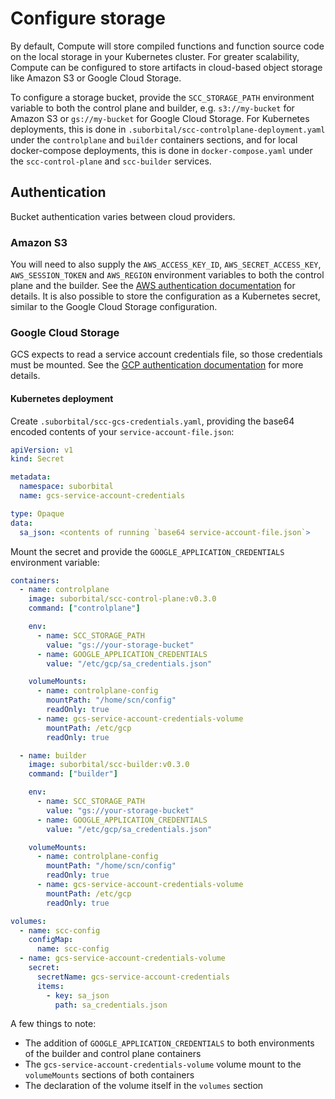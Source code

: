 # Configure storage

By default, Compute will store compiled functions and function source code on the local storage in your Kubernetes cluster. For greater scalability, Compute can be configured to store artifacts in cloud-based object storage like Amazon S3 or Google Cloud Storage.

To configure a storage bucket, provide the `SCC_STORAGE_PATH` environment variable to both the control plane and builder, e.g. `s3://my-bucket` for Amazon S3 or `gs://my-bucket` for Google Cloud Storage. For Kubernetes deployments, this is done in `.suborbital/scc-controlplane-deployment.yaml` under the `controlplane` and `builder` containers sections, and for local docker-compose deployments, this is done in `docker-compose.yaml` under the `scc-control-plane` and `scc-builder` services.

## Authentication

Bucket authentication varies between cloud providers.

### Amazon S3

You will need to also supply the `AWS_ACCESS_KEY_ID`, `AWS_SECRET_ACCESS_KEY`, `AWS_SESSION_TOKEN` and `AWS_REGION` environment variables to both the control plane and the builder. See the [AWS authentication documentation](https://docs.aws.amazon.com/sdk-for-go/api/aws/session/) for details. It is also possible to store the configuration as a Kubernetes secret, similar to the Google Cloud Storage configuration.

### Google Cloud Storage

GCS expects to read a service account credentials file, so those credentials must be mounted. See the [GCP authentication documentation](https://cloud.google.com/docs/authentication/production) for more details.

#### Kubernetes deployment

Create `.suborbital/scc-gcs-credentials.yaml`, providing the base64 encoded contents of your `service-account-file.json`:

```yaml
apiVersion: v1
kind: Secret

metadata:
  namespace: suborbital
  name: gcs-service-account-credentials

type: Opaque
data:
  sa_json: <contents of running `base64 service-account-file.json`>
```

Mount the secret and provide the `GOOGLE_APPLICATION_CREDENTIALS` environment variable:

```yaml
containers:
  - name: controlplane
    image: suborbital/scc-control-plane:v0.3.0
    command: ["controlplane"]

    env:
      - name: SCC_STORAGE_PATH
        value: "gs://your-storage-bucket"
      - name: GOOGLE_APPLICATION_CREDENTIALS
        value: "/etc/gcp/sa_credentials.json"

    volumeMounts:
      - name: controlplane-config
        mountPath: "/home/scn/config"
        readOnly: true
      - name: gcs-service-account-credentials-volume
        mountPath: /etc/gcp
        readOnly: true

  - name: builder
    image: suborbital/scc-builder:v0.3.0
    command: ["builder"]

    env:
      - name: SCC_STORAGE_PATH
        value: "gs://your-storage-bucket"
      - name: GOOGLE_APPLICATION_CREDENTIALS
        value: "/etc/gcp/sa_credentials.json"

    volumeMounts:
      - name: controlplane-config
        mountPath: "/home/scn/config"
        readOnly: true
      - name: gcs-service-account-credentials-volume
        mountPath: /etc/gcp
        readOnly: true

volumes:
  - name: scc-config
    configMap:
      name: scc-config
  - name: gcs-service-account-credentials-volume
    secret:
      secretName: gcs-service-account-credentials
      items:
        - key: sa_json
          path: sa_credentials.json
```

A few things to note:

- The addition of `GOOGLE_APPLICATION_CREDENTIALS` to both environments of the builder and control plane containers
- The `gcs-service-account-credentials-volume` volume mount to the `volumeMounts` sections of both containers
- The declaration of the volume itself in the `volumes` section
